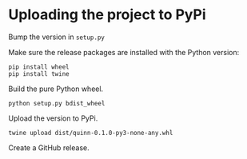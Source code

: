 # Uploading the project to PyPi

Bump the version in `setup.py`

Make sure the release packages are installed with the Python version:

```
pip install wheel
pip install twine
```

Build the pure Python wheel.

```
python setup.py bdist_wheel
```

Upload the version to PyPi.

```
twine upload dist/quinn-0.1.0-py3-none-any.whl
```

Create a GitHub release.